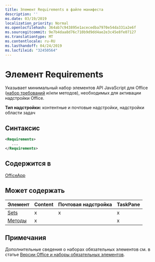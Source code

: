 ```yaml
---
title: Элемент Requirements в файле манифеста
description: ''
ms.date: 03/19/2019
localization_priority: Normal
ms.openlocfilehash: 364ab7c943895e1acecedba7970e54da331a2e6f
ms.sourcegitcommit: 9e7b4daa8d76c710b9d9dd4ae2e3c45e8fe07127
ms.translationtype: MT
ms.contentlocale: ru-RU
ms.lasthandoff: 04/24/2019
ms.locfileid: "32450564"
---
```

# <a name="requirements-element"></a>Элемент Requirements

Указывает минимальный набор элементов API JavaScript для Office ([набор требований](/office/dev/add-ins/develop/office-versions-and-requirement-sets#specify-office-hosts-and-requirement-sets) и/или методов), необходимых для активации надстройки Office.

**Тип надстройки:** контентные и почтовые надстройки, надстройки области задач

## <a name="syntax"></a>Синтаксис

```XML
<Requirements>
   ...
</Requirements>
```

## <a name="contained-in"></a>Содержится в

[OfficeApp](officeapp.md)

## <a name="can-contain"></a>Может содержать

|**Элемент**|**Content**|**Почтовая надстройка**|**TaskPane**|
|:-----|:-----|:-----|:-----|
|[Sets](sets.md)|x|x|x|
|[Методы](methods.md)|x||x|

## <a name="remarks"></a>Примечания

Дополнительные сведения о наборах обязательных элементов см. в статье [Версии Office и наборы обязательных элементов](/office/dev/add-ins/develop/office-versions-and-requirement-sets).

